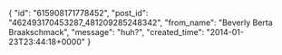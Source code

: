  {
   "id": "615908171778452",
   "post_id": "462493170453287_481209285248342",
   "from_name": "Beverly Berta Braakschmack",
   "message": "huh?",
   "created_time": "2014-01-23T23:44:18+0000"
 }
